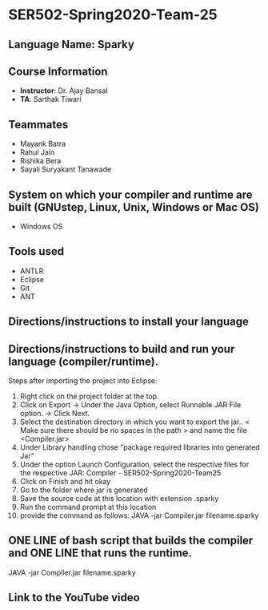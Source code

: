 # SER502-Spring2020-Team-25

## Language Name: Sparky

## Course Information
- **Instructor**: Dr. Ajay Bansal
- **TA**: Sarthak Tiwari

## Teammates
- Mayank Batra
- Rahul Jain
- Rishika Bera
- Sayali Suryakant Tanawade

## System on which your compiler and runtime are built (GNUstep, Linux, Unix, Windows or Mac OS)
- Windows OS

## Tools used
- ANTLR
- Eclipse
- Git
- ANT

## Directions/instructions to install your language
## Directions/instructions to build and run your language (compiler/runtime).
Steps after importing the project into Eclipse: 
1. Right click on the project folder at the top.
2. Click on Export -> Under the Java Option, select Runnable JAR File option. -> Click Next.
3. Select the destination directory in which you want to export the jar..
< Make sure there should be no spaces in the path > and name the file <Compiler.jar>
4. Under Library handling chose "package required libraries into generated Jar" 
5. Under the option Launch Configuration, select the respective files for the respective JAR: Compiler - SER502-Spring2020-Team25
6. Click on Finish and hit okay 
7. Go to the folder where jar is generated 
8. Save the source code at this location with extension .sparky
9. Run the command prompt at this location 
10. provide the command as follows:
JAVA -jar Compiler.jar filename.sparky

## ONE LINE of bash script that builds the compiler and ONE LINE that runs the runtime.
JAVA -jar Compiler.jar filename.sparky
## Link to the YouTube video
